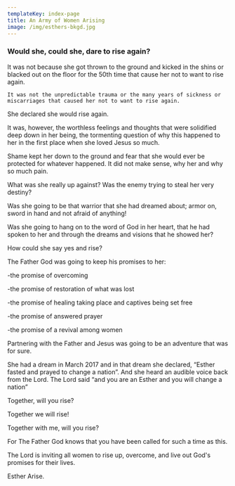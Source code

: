 ```yaml
---
templateKey: index-page
title: An Army of Women Arising
image: /img/esthers-bkgd.jpg
---
```

### Would she, could she, dare to rise again?


  It was not because she got thrown to the ground and kicked in the shins or
  blacked out on the floor for the 50th time that cause her not to want to
  rise again. 

    It was not the unpredictable trauma or the many years of sickness or miscarriages that caused her not to want to rise again.  

  She declared she would rise again. 


  It was, however, the worthless feelings and thoughts that were solidified
  deep down in her being, the tormenting question of why this happened to her
  in the first place when she loved Jesus so much.


  Shame kept her down to the ground and fear that she would ever be protected
  for whatever happened. It did not make sense, why her and why so much pain. 


  What was she really up against?  Was the enemy trying to steal her very
  destiny?


  Was she going to be that warrior that she had dreamed about; armor on, sword
  in hand and not afraid of anything! 


  Was she going to hang on to the word of God in her heart, that he had spoken
  to her and through the dreams and visions that he showed her? 


  How could she say yes and rise?


  The Father God was going to keep his promises to her: 

  -the promise of overcoming 

  -the promise of restoration of what was lost 

  -the promise of healing taking place and captives being set free  

  -the promise of answered prayer 

  -the promise of a revival among women 


  Partnering with the Father and Jesus was going to be an adventure that was
  for sure. 


  She had a dream in March 2017 and in that dream she declared, “Esther fasted
  and prayed to change a nation”.  And she heard an audible voice back from
  the Lord. The Lord said  “and you are an Esther and you will change a
  nation”


  Together, will you rise?

  Together we will rise!

  Together with me, will you rise?



  For The Father God knows that you have been called for such a time as this. 


  The Lord is inviting all women to rise up, overcome, and live out God's
  promises for their lives.  


  Esther Arise.